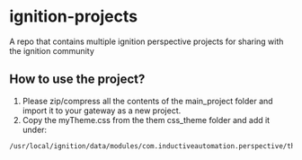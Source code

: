 # ignition-projects
A repo that contains multiple ignition perspective projects for sharing with the ignition community

## How to use the project?
1. Please zip/compress all the contents of the main_project folder and import it to your gateway as a new project.
2. Copy the myTheme.css from the them css_theme folder and add it under:
```
/usr/local/ignition/data/modules/com.inductiveautomation.perspective/themes/myTheme.css

